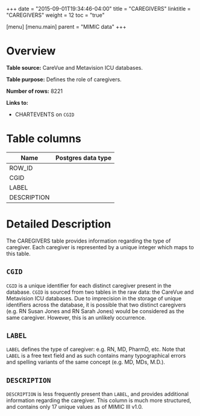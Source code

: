 +++
date = "2015-09-01T19:34:46-04:00"
title = "CAREGIVERS"
linktitle = "CAREGIVERS"
weight = 12
toc = "true"

[menu]
  [menu.main]
    parent = "MIMIC data"
+++


# Overview

**Table source:** CareVue and Metavision ICU databases.

**Table purpose:** Defines the role of caregivers.

**Number of rows:** 8221

**Links to:** 
* CHARTEVENTS on `CGID`

# Table columns

Name | Postgres data type 
---- | ---- 
ROW\_ID | 
CGID | 
LABEL | 
DESCRIPTION | 

# Detailed Description

The CAREGIVERS table provides information regarding the type of caregiver. Each caregiver is represented by a unique integer which maps to this table.

## `CGID`

`CGID` is a unique identifier for each distinct caregiver present in the database. `CGID` is sourced from two tables in the raw data: the CareVue and Metavision ICU databases. Due to imprecision in the storage of unique identifiers across the database, it is possible that two distinct caregivers (e.g. RN Susan Jones and RN Sarah Jones) would be considered as the same caregiver. However, this is an unlikely occurrence.

## `LABEL`

`LABEL` defines the type of caregiver: e.g. RN, MD, PharmD, etc. Note that `LABEL` is a free text field and as such contains many typographical errors and spelling variants of the same concept (e.g. MD, MDs, M.D.).

## `DESCRIPTION`

`DESCRIPTION` is less frequently present than `LABEL`, and provides additional information regarding the caregiver. This column is much more structured, and contains only 17 unique values as of MIMIC III v1.0.
